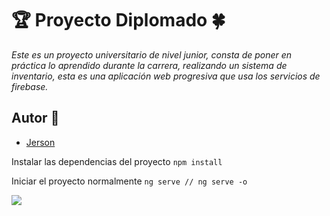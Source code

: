 # &#127942; Proyecto Diplomado &#127808;
_Este es un proyecto universitario de nivel junior, consta de poner en práctica lo aprendido durante la carrera, realizando un sistema de inventario, esta es una aplicación web progresiva que usa los servicios de firebase._

## Autor &#128101;
* [Jerson](https://www.facebook.com/jebz17)

Instalar las dependencias del proyecto
``` npm install ```

Iniciar el proyecto normalmente
``` ng serve // ng serve -o ```            


![](/preview.png)
